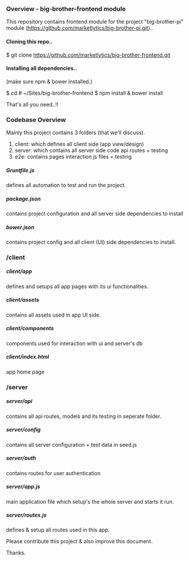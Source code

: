 ### Overview - big-brother-frontend module
This repository contains frontend module for the project "big-brother-pi" module (https://github.com/marketlytics/big-brother-pi.git)..

#### Cloning this repo..
$ git clone https://github.com/marketlytics/big-brother-frontend.git

#### Installing all dependencies..
(make sure npm & bower installed.)

$ cd <into the project root directory> # ~/Sites/big-brother-frontend
$ npm install & bower install

That's all you need..!!


### Codebase Overview
Mainly this project contains 3 folders (that we'll discuss).

1. client: which defines all client side (app view/design)
2. server: which contains all server side code api routes + testing
3. e2e: contains pages interaction js files + testing


##### Gruntfile.js
defines all automation to test and run the project.

##### package.json
contains project configuration and all server side dependencies to install

##### bower.json
contains project config and all client (UI) side dependencies to install.

### /client

##### client/app
defines and setups all app pages with its ui functionalities.

##### client/assets
contains all assets used in app UI side.

##### client/components
components used for interaction with ui and server's db

##### client/index.html
app home page


### /server

##### server/api
contains all api routes, models and its testing in seperate folder.

##### server/config
contains all server configuration + test data in seed.js

##### server/auth
contains routes for user authentication

##### server/app.js
main application file which setup's the whole server and starts it run.

##### server/routes.js
defines & setup all routes used in this app.


Please contribute this project & also improve this document.

Thanks.